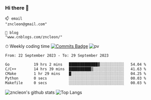 ### Hi there 👋
```
📫 email
"zncleon@gmail.com"

🌱 blog
"www.cnblogs.com/zncleon/"
```

⏱ Weekly coding time
[![Commits Badge](https://badges.pufler.dev/commits/weekly/zncleon)](https://badges.pufler.dev)
![pv](https://pageview.vercel.app/?github_user=zncleon)

<!--START_SECTION:waka-->

```txt
From: 22 September 2023 - To: 29 September 2023

Go           19 hrs 2 mins   █████████████▓░░░░░░░░░░░   54.04 %
C/C++        14 hrs 39 mins  ██████████▒░░░░░░░░░░░░░░   41.63 %
CMake        1 hr 29 mins    █░░░░░░░░░░░░░░░░░░░░░░░░   04.25 %
Python       0 secs          ░░░░░░░░░░░░░░░░░░░░░░░░░   00.03 %
Makefile     0 secs          ░░░░░░░░░░░░░░░░░░░░░░░░░   00.03 %
```

<!--END_SECTION:waka-->

![zncleon's github stats](https://github-readme-stats-psi-two-44.vercel.app/api?username=zncleon&show_icons=true&line_height=24&count_private=true&theme=vue)
![Top Langs](https://github-readme-stats-psi-two-44.vercel.app/api/top-langs/?username=zncleon&layout=compact&langs_count=8&theme=vue)

